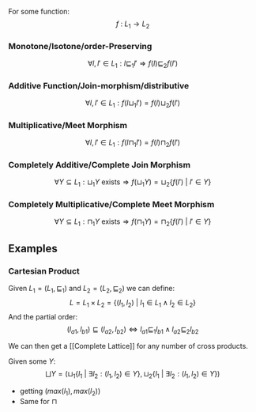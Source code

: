 For some function:
$$f \ : \ L_1 \to L_2$$
### Monotone/Isotone/order-Preserving
$$\forall l, l' \in L_1 : l  \sqsubseteq_1 l' \Rightarrow f(l) \sqsubseteq_2 f(l') $$
### Additive Function/Join-morphism/distributive
$$\forall l, l' \in L_1 : f(l \sqcup_1 l') = f(l) \sqcup_2 f(l')$$
### Multiplicative/Meet Morphism
$$\forall l, l' \in L_1 : f(l \sqcap_1 l') = f(l) \sqcap_2 f(l')$$
### Completely Additive/Complete Join Morphism
$$\forall Y \subseteq L_1 : \sqcup_1Y \text{ exists} \Rightarrow f(\sqcup_1 Y) = \sqcup_2\{f(l') \ | \ l' \in Y\}$$
### Completely Multiplicative/Complete Meet Morphism
$$\forall Y \subseteq L_1 : \sqcap_1Y \text{ exists} \Rightarrow f(\sqcap_1 Y) = \sqcap_2\{f(l') \ | \ l' \in Y\}$$

## Examples
### Cartesian Product
Given $L_1 = (L_1, \sqsubseteq_1)$ and $L_2 = (L_2, \sqsubseteq_2)$ we can define:
$$L = L_1 \times L_2 = \{(l_1, l_2) \ | \ l_1 \in L_1 \land l_2 \in L_2\}$$
And the partial order:
$$(l_{a1}, l_{b1})\sqsubseteq (l_{a2}, l_{b2}) \Leftrightarrow l_{a1} \sqsubseteq_1 l_{b1} \land l_{a2} \sqsubseteq_2 l_{b2}$$

We can then get a [[Complete Lattice]] for any number of cross products.

Given some $Y$:
$$\bigsqcup Y = \left( \sqcup_1\{l_1 \ | \ \exists l_2 : (l_1 , l_2) \in Y\}, \sqcup_2\{l_1 \ | \ \exists l_2 : (l_1 , l_2) \in Y\}\right)$$
- getting $(max(l_1), max(l_2))$
- Same for $\sqcap$
